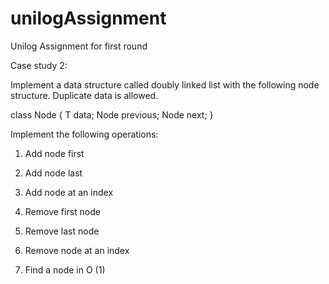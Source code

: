 # unilogAssignment
Unilog Assignment for first round

Case study 2:

Implement a data structure called doubly linked list with the following node structure. Duplicate data is allowed.

class Node<T> { 
               T data;
               Node<T> previous;
               Node<T> next;
              }

Implement the following operations:

1. Add node first

2. Add node last

3. Add node at an index

4. Remove first node

5. Remove last node

6. Remove node at an index

7. Find a node in O (1)